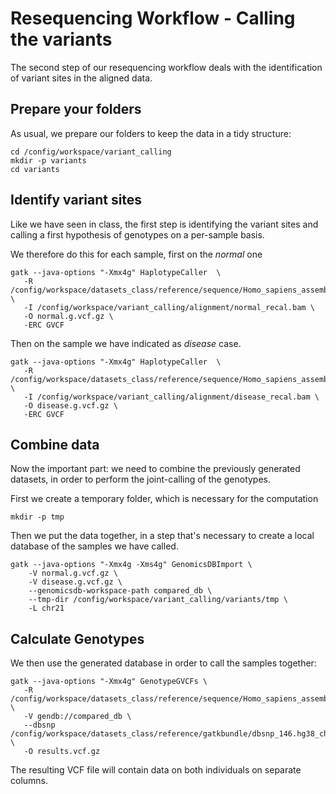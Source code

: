 # Resequencing Workflow - Calling the variants

The second step of our resequencing workflow deals with the identification of variant sites in the aligned data.

## Prepare your folders

As usual, we prepare our folders to keep the data in a tidy structure:

```{bash}
cd /config/workspace/variant_calling
mkdir -p variants
cd variants
```


## Identify variant sites

Like we have seen in class, the first step is identifying the variant sites and calling a first hypothesis of genotypes on a per-sample basis.

We therefore do this for each sample, first on the *normal* one

```{bash}
gatk --java-options "-Xmx4g" HaplotypeCaller  \
   -R /config/workspace/datasets_class/reference/sequence/Homo_sapiens_assembly38_chr21.fasta \
   -I /config/workspace/variant_calling/alignment/normal_recal.bam \
   -O normal.g.vcf.gz \
   -ERC GVCF
```

Then on the sample we have indicated as *disease* case.


```{bash}
gatk --java-options "-Xmx4g" HaplotypeCaller  \
   -R /config/workspace/datasets_class/reference/sequence/Homo_sapiens_assembly38_chr21.fasta \
   -I /config/workspace/variant_calling/alignment/disease_recal.bam \
   -O disease.g.vcf.gz \
   -ERC GVCF
```


## Combine data


Now the important part: we need to combine the previously generated datasets, in order to perform the joint-calling of the genotypes.

First we create a temporary folder, which is necessary for the computation

```{bash}
mkdir -p tmp
```
Then we put the data together, in a step that's necessary to create a local database of the samples we have called.


```{bash}
gatk --java-options "-Xmx4g -Xms4g" GenomicsDBImport \
    -V normal.g.vcf.gz \
    -V disease.g.vcf.gz \
    --genomicsdb-workspace-path compared_db \
    --tmp-dir /config/workspace/variant_calling/variants/tmp \
    -L chr21
```


## Calculate Genotypes


We then use the generated database in order to call the samples together:

```{bash}
gatk --java-options "-Xmx4g" GenotypeGVCFs \
   -R /config/workspace/datasets_class/reference/sequence/Homo_sapiens_assembly38_chr21.fasta \
   -V gendb://compared_db \
   --dbsnp /config/workspace/datasets_class/reference/gatkbundle/dbsnp_146.hg38_chr21.vcf.gz \
   -O results.vcf.gz
```

The resulting VCF file will contain data on both individuals on separate columns.
